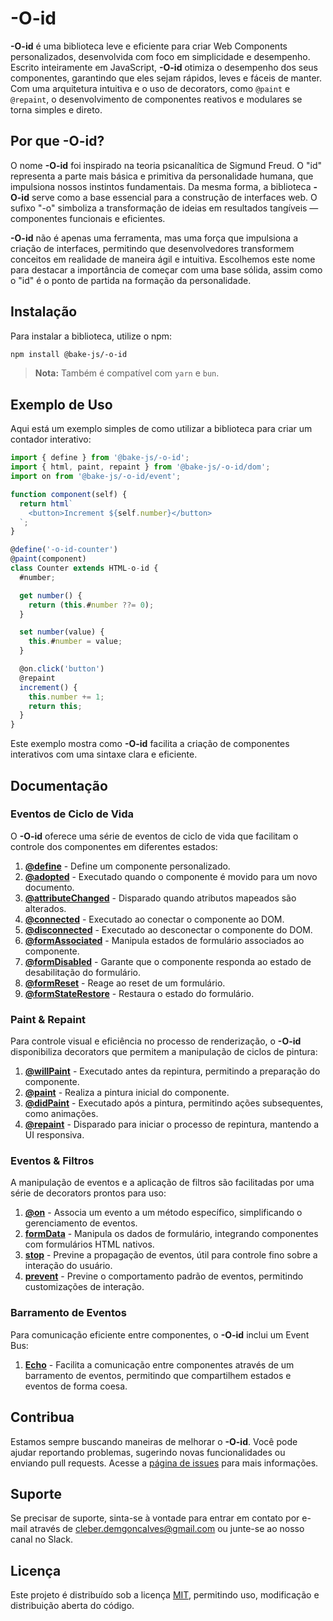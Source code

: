 # -O-id

**-O-id** é uma biblioteca leve e eficiente para criar Web Components personalizados, desenvolvida com foco em simplicidade e desempenho. Escrito inteiramente em JavaScript, **-O-id** otimiza o desempenho dos seus componentes, garantindo que eles sejam rápidos, leves e fáceis de manter. Com uma arquitetura intuitiva e o uso de decorators, como `@paint` e `@repaint`, o desenvolvimento de componentes reativos e modulares se torna simples e direto.

## Por que -O-id?

O nome **-O-id** foi inspirado na teoria psicanalítica de Sigmund Freud. O "id" representa a parte mais básica e primitiva da personalidade humana, que impulsiona nossos instintos fundamentais. Da mesma forma, a biblioteca **-O-id** serve como a base essencial para a construção de interfaces web. O sufixo "-o" simboliza a transformação de ideias em resultados tangíveis — componentes funcionais e eficientes.

**-O-id** não é apenas uma ferramenta, mas uma força que impulsiona a criação de interfaces, permitindo que desenvolvedores transformem conceitos em realidade de maneira ágil e intuitiva. Escolhemos este nome para destacar a importância de começar com uma base sólida, assim como o "id" é o ponto de partida na formação da personalidade.

## Instalação

Para instalar a biblioteca, utilize o npm:

```bash
npm install @bake-js/-o-id
```

> **Nota:** Também é compatível com `yarn` e `bun`.

## Exemplo de Uso

Aqui está um exemplo simples de como utilizar a biblioteca para criar um contador interativo:

```javascript
import { define } from '@bake-js/-o-id';
import { html, paint, repaint } from '@bake-js/-o-id/dom';
import on from '@bake-js/-o-id/event';

function component(self) {
  return html`
    <button>Increment ${self.number}</button>
  `;
}

@define('-o-id-counter')
@paint(component)
class Counter extends HTML-o-id {
  #number;

  get number() {
    return (this.#number ??= 0);
  }

  set number(value) {
    this.#number = value;
  }

  @on.click('button')
  @repaint
  increment() {
    this.number += 1;
    return this;
  }
}
```

Este exemplo mostra como **-O-id** facilita a criação de componentes interativos com uma sintaxe clara e eficiente.

## Documentação

### Eventos de Ciclo de Vida

O **-O-id** oferece uma série de eventos de ciclo de vida que facilitam o controle dos componentes em diferentes estados:

1. **[@define](https://github.com/bake-js/-o-id/blob/main/src/define/README.md)** - Define um componente personalizado.
2. **[@adopted](https://github.com/bake-js/-o-id/blob/main/src/adopted/README.md)** - Executado quando o componente é movido para um novo documento.
3. **[@attributeChanged](https://github.com/bake-js/-o-id/blob/main/src/attributeChanged/README.md)** - Disparado quando atributos mapeados são alterados.
4. **[@connected](https://github.com/bake-js/-o-id/blob/main/src/connected/README.md)** - Executado ao conectar o componente ao DOM.
5. **[@disconnected](https://github.com/bake-js/-o-id/blob/main/src/disconnected/README.md)** - Executado ao desconectar o componente do DOM.
6. **[@formAssociated](https://github.com/bake-js/-o-id/blob/main/src/dom/formAssociated/README.md)** - Manipula estados de formulário associados ao componente.
7. **[@formDisabled](https://github.com/bake-js/-o-id/blob/main/src/dom/formDisabled/README.md)** - Garante que o componente responda ao estado de desabilitação do formulário.
8. **[@formReset](https://github.com/bake-js/-o-id/blob/main/src/dom/formReset/README.md)** - Reage ao reset de um formulário.
9. **[@formStateRestore](https://github.com/bake-js/-o-id/blob/main/src/dom/formStateRestore/README.md)** - Restaura o estado do formulário.

### Paint & Repaint

Para controle visual e eficiência no processo de renderização, o **-O-id** disponibiliza decorators que permitem a manipulação de ciclos de pintura:

1. **[@willPaint](https://github.com/bake-js/-o-id/blob/main/src/dom/willPaint/README.md)** - Executado antes da repintura, permitindo a preparação do componente.
2. **[@paint](https://github.com/bake-js/-o-id/blob/main/src/dom/paint/README.md)** - Realiza a pintura inicial do componente.
3. **[@didPaint](https://github.com/bake-js/-o-id/blob/main/src/dom/didPaint/README.md)** - Executado após a pintura, permitindo ações subsequentes, como animações.
4. **[@repaint](https://github.com/bake-js/-o-id/blob/main/src/dom/repaint/README.md)** - Disparado para iniciar o processo de repintura, mantendo a UI responsiva.

### Eventos & Filtros

A manipulação de eventos e a aplicação de filtros são facilitadas por uma série de decorators prontos para uso:

1. **[@on](https://github.com/bake-js/-o-id/blob/main/src/event/on/README.md)** - Associa um evento a um método específico, simplificando o gerenciamento de eventos.
2. **[formData](https://github.com/bake-js/-o-id/blob/main/src/formData/stop/README.md)** - Manipula os dados de formulário, integrando componentes com formulários HTML nativos.
3. **[stop](https://github.com/bake-js/-o-id/blob/main/src/event/stop/README.md)** - Previne a propagação de eventos, útil para controle fino sobre a interação do usuário.
4. **[prevent](https://github.com/bake-js/-o-id/blob/main/src/event/prevent/README.md)** - Previne o comportamento padrão de eventos, permitindo customizações de interação.

### Barramento de Eventos

Para comunicação eficiente entre componentes, o **-O-id** inclui um Event Bus:

1. **[Echo](https://github.com/bake-js/-o-id/blob/main/src/echo/README.md)** - Facilita a comunicação entre componentes através de um barramento de eventos, permitindo que compartilhem estados e eventos de forma coesa.

## Contribua

Estamos sempre buscando maneiras de melhorar o **-O-id**. Você pode ajudar reportando problemas, sugerindo novas funcionalidades ou enviando pull requests. Acesse a [página de issues](https://github.com/bake-js/-o-id/issues) para mais informações.

## Suporte

Se precisar de suporte, sinta-se à vontade para entrar em contato por e-mail através de cleber.demgoncalves@gmail.com ou junte-se ao nosso canal no Slack.

## Licença

Este projeto é distribuído sob a licença [MIT](https://choosealicense.com/licenses/mit/), permitindo uso, modificação e distribuição aberta do código.

